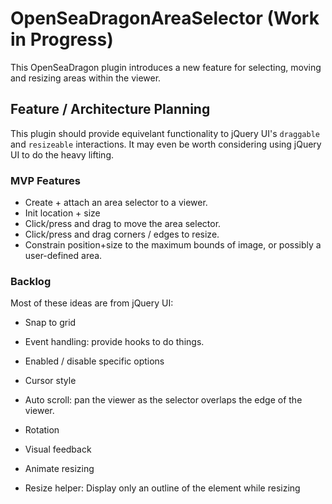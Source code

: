 # OpenSeaDragonAreaSelector (Work in Progress)

This OpenSeaDragon plugin introduces a new feature for selecting, moving and resizing areas within the viewer.


## Feature / Architecture Planning

This plugin should provide equivelant functionality to jQuery UI's `draggable` and `resizeable` interactions. It may even be worth considering using jQuery UI to do the heavy lifting.


### MVP Features

 * Create + attach an area selector to a viewer.
 * Init location + size
 * Click/press and drag to move the area selector.
 * Click/press and drag corners / edges to resize.
 * Constrain position+size to the maximum bounds of image, or possibly a user-defined area.
 

### Backlog

Most of these ideas are from jQuery UI:

 * Snap to grid
 * Event handling: provide hooks to do things. 
 * Enabled / disable specific options
 * Cursor style
 * Auto scroll: pan the viewer as the selector overlaps the edge of the viewer.
 * Rotation
 * Visual feedback

 * Animate resizing
 * Resize helper: Display only an outline of the element while resizing